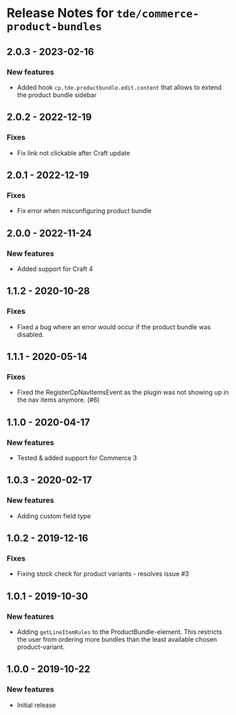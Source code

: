# Release Notes for `tde/commerce-product-bundles`

## 2.0.3 - 2023-02-16

### New features

- Added hook `cp.tde.productbundle.edit.content` that allows to extend the product bundle sidebar

## 2.0.2 - 2022-12-19

### Fixes

- Fix link not clickable after Craft update

## 2.0.1 - 2022-12-19

### Fixes

- Fix error when misconfiguring product bundle

## 2.0.0 - 2022-11-24

### New features

- Added support for Craft 4

## 1.1.2 - 2020-10-28

### Fixes

- Fixed a bug where an error would occur if the product bundle was disabled.

## 1.1.1 - 2020-05-14

### Fixes

- Fixed the RegisterCpNavItemsEvent as the plugin was not showing up in the nav items anymore. (#6)

## 1.1.0 - 2020-04-17

### New features

- Tested & added support for Commerce 3

## 1.0.3 - 2020-02-17

### New features

- Adding custom field type

## 1.0.2 - 2019-12-16

### Fixes

- Fixing stock check for product variants - resolves issue #3

## 1.0.1 - 2019-10-30

### New features

- Adding `getLineItemRules` to the ProductBundle-element. This restricts the user from ordering more bundles than the least available chosen product-variant.

## 1.0.0 - 2019-10-22

### New features

- Initial release
